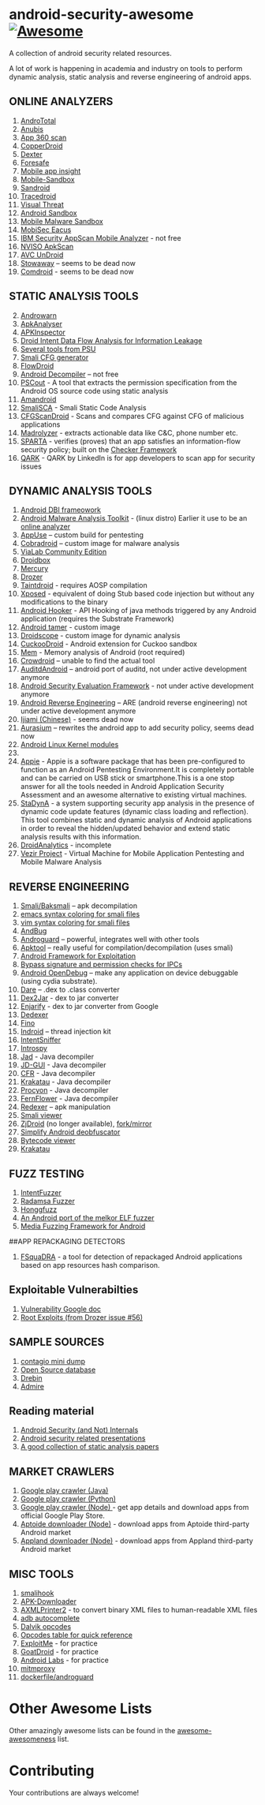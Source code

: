 android-security-awesome [![Awesome](https://cdn.rawgit.com/sindresorhus/awesome/d7305f38d29fed78fa85652e3a63e154dd8e8829/media/badge.svg)](https://github.com/sindresorhus/awesome)
========================

A collection of android security related resources.

A lot of work is happening in academia and industry on tools to perform dynamic analysis, static analysis and reverse engineering of android apps.


## ONLINE ANALYZERS

1. [AndroTotal](http://andrototal.org/)
2. [Anubis](http://anubis.iseclab.org/)
3. [App 360 scan](http://www.app360scan.com/)
4. [CopperDroid](http://copperdroid.isg.rhul.ac.uk/copperdroid/)
6. [Dexter](https://dexter.bluebox.com/)
7. [Foresafe](http://www.foresafe.com/scan)
8. [Mobile app insight](http://www.mobile-app-insight.org)
9. [Mobile-Sandbox](http://mobile-sandbox.com)
10. [Sandroid](http://sanddroid.xjtu.edu.cn/)
11. [Tracedroid](http://tracedroid.few.vu.nl/)
12. [Visual Threat](http://www.visualthreat.com/)
13. [Android Sandbox](http://www.androidsandbox.net/)
14. [Mobile Malware Sandbox](http://www.mobilemalware.com.br/analysis/index_en.php)
15. [MobiSec Eacus](http://www.mobiseclab.org/eacus.jsp)
15. [IBM Security AppScan Mobile Analyzer](https://appscan.bluemix.net/mobileAnalyzer) - not free
16. [NVISO ApkScan](http://apkscan.nviso.be/)
17. [AVC UnDroid](http://www.av-comparatives.org/avc-analyzer/)
14. [Stowaway](http://www.android-permissions.org/) – seems to be dead now
15. [Comdroid](http://www.comdroid.org/) - seems to be dead now

## STATIC ANALYSIS TOOLS

2. [Androwarn](https://github.com/maaaaz/androwarn/)
3. [ApkAnalyser](https://github.com/sonyxperiadev/ApkAnalyser)
4. [APKInspector](https://github.com/honeynet/apkinspector/)
5. [Droid Intent Data Flow Analysis for Information Leakage](https://www.cert.org/secure-coding/tools/didfail.cfm)
6. [Several tools from PSU](http://siis.cse.psu.edu/tools.html)
7. [Smali CFG generator](http://code.google.com/p/smali-cfgs/)
8. [FlowDroid](http://sseblog.ec-spride.de/tools/flowdroid/)
9. [Android Decompiler](http://www.android-decompiler.com/) – not free
10. [PSCout](http://pscout.csl.toronto.edu/) - A tool that extracts the permission specification from the Android OS source code using static analysis
11. [Amandroid](http://amandroid.sireum.org/)
12. [SmaliSCA](https://github.com/dorneanu/smalisca) - Smali Static Code Analysis
13. [CFGScanDroid](https://github.com/douggard/CFGScanDroid) - Scans and compares CFG against CFG of malicious applications
14. [Madrolyzer](https://github.com/maldroid/maldrolyzer) - extracts actionable data like C&C, phone number etc.
15. [SPARTA](http://www.cs.washington.edu/sparta) - verifies (proves) that an app satisfies an information-flow security policy; built on the [Checker Framework](http://checkerframework.org/)
16. [QARK](https://github.com/linkedin/qark/) - QARK by LinkedIn is for app developers to scan app for security issues

## DYNAMIC ANALYSIS TOOLS

1. [Android DBI frameowork](http://www.mulliner.org/blog/blosxom.cgi/security/androiddbiv02.html)
2. [Android Malware Analysis Toolkit](http://www.mobilemalware.com.br/amat/download.html) - (linux distro) Earlier it use to be an [online analyzer](http://dunkelheit.com.br/amat/analysis/index_en.html)
5. [AppUse](https://appsec-labs.com/AppUse) – custom build for pentesting
7. [Cobradroid](http://thecobraden.com/projects/cobradroid/) – custom image for malware analysis
8. [ViaLab Community Edition](https://viaforensics.com/product-updates/introducing-vialab-community-edition.html)
9. [Droidbox](http://code.google.com/p/droidbox/)
10. [Mercury](http://labs.mwrinfosecurity.com/tools/2012/03/16/mercury/)
11. [Drozer](https://labs.mwrinfosecurity.com/tools/drozer/)
12. [Taintdroid](http://appanalysis.org/download.html) - requires AOSP compilation
13. [Xposed](http://forum.xda-developers.com/showthread.php?t=1574401) - equivalent of doing Stub based code injection but without any modifications to the binary
15. [Android Hooker](https://github.com/AndroidHooker/hooker) - API Hooking of java methods triggered by any Android application (requires the Substrate Framework)
16. [Android tamer](https://androidtamer.com/) - custom image
17. [Droidscope](https://code.google.com/p/decaf-platform/wiki/DroidScope) - custom image for dynamic analysis
18. [CuckooDroid](https://github.com/idanr1986/cuckoo-droid) - Android extension for Cuckoo sandbox
19. [Mem](https://github.com/MobileForensicsResearch/mem) - Memory analysis of Android (root required)
16. [Crowdroid](http://www.ida.liu.se/labs/rtslab/publications/2011/spsm11-burguera.pdf) – unable to find the actual tool
16. [AuditdAndroid](https://github.com/nwhusted/AuditdAndroid) – android port of auditd, not under active development anymore
16. [Android Security Evaluation Framework](https://code.google.com/p/asef/) - not under active development anymore
18. [Android Reverse Engineering](https://redmine.honeynet.org/projects/are/wiki) – ARE (android reverse engineering) not under active development anymore
19. [Ijiami (Chinese)](http://safe.ijiami.cn/) - seems dead now
16. [Aurasium](http://www.aurasium.com/) – rewrites the android app to add security policy, seems dead now
17. [Android Linux Kernel modules](https://github.com/strazzere/android-lkms)
18.
18. [Appie](http://manifestsecurity.com/appie/) - Appie is a software package that has been pre-configured to function as an Android Pentesting Environment.It is completely portable and can be carried on USB stick or smartphone.This is a one stop answer for all the tools needed in Android Application Security Assessment and an awesome alternative to existing virtual machines.
19. [StaDynA](https://github.com/zyrikby/StaDynA) - a system supporting security app analysis in the presence of dynamic code update features (dynamic class loading and reflection). This tool combines static and dynamic analysis of Android applications in order to reveal the hidden/updated behavior and extend static analysis results with this information.
20. [DroidAnalytics](https://github.com/zhengmin1989/DroidAnalytics) - incomplete
21. [Vezir Project](https://github.com/oguzhantopgul/Vezir-Project) - Virtual Machine for Mobile Application Pentesting and Mobile Malware Analysis 

## REVERSE ENGINEERING

1. [Smali/Baksmali](http://code.google.com/p/smali/) – apk decompilation
3. [emacs syntax coloring for smali files](https://github.com/strazzere/Emacs-Smali)
4. [vim syntax coloring for smali files](http://codetastrophe.com/smali.vim)
5. [AndBug](https://github.com/swdunlop/AndBug)
6. [Androguard](https://github.com/androguard/androguard) – powerful, integrates well with other tools
7. [Apktool](http://code.google.com/p/android-apktool/) – really useful for compilation/decompilation (uses smali)
8. [Android Framework for Exploitation](https://github.com/xysec/AFE)
9. [Bypass signature and permission checks for IPCs](https://github.com/iSECPartners/Android-KillPermAndSigChecks)
10. [Android OpenDebug](https://github.com/iSECPartners/Android-OpenDebug) – make any application on device debuggable (using cydia substrate).
11. [Dare](http://siis.cse.psu.edu/dare/index.html) – .dex to .class converter
12. [Dex2Jar](http://code.google.com/p/dex2jar/) - dex to jar converter
13. [Enjarify](https://github.com/google/enjarify) - dex to jar converter from Google
13. [Dedexer](http://dedexer.sourceforge.net)
14. [Fino](https://github.com/sysdream/fino)
15. [Indroid](https://bitbucket.org/aseemjakhar/indroid) – thread injection kit
17. [IntentSniffer](https://www.isecpartners.com/tools/mobile-security/intent-sniffer.aspx)
18. [Introspy](https://github.com/iSECPartners/Introspy-Android)
19. [Jad]( http://www.varaneckas.com/jad) - Java decompiler
20. [JD-GUI](https://github.com/java-decompiler/jd-gui) - Java decompiler
21. [CFR](http://www.benf.org/other/cfr/) - Java decompiler
22. [Krakatau](https://github.com/Storyyeller/Krakatau) - Java decompiler
23. [Procyon](https://bitbucket.org/mstrobel/procyon/wiki/Java%20Decompiler) - Java decompiler
24. [FernFlower](https://github.com/fesh0r/fernflower) - Java decompiler
21. [Redexer](https://github.com/plum-umd/redexer) – apk manipulation
22. [Smali viewer](http://blog.avlyun.com/wp-content/uploads/2014/04/SmaliViewer.zip)
23. [ZjDroid](https://github.com/BaiduSecurityLabs/ZjDroid) (no longer available), [fork/mirror](https://github.com/yangbean9/ZjDroid)
24. [Simplify Android deobfuscator](https://github.com/CalebFenton/simplify)
25. [Bytecode viewer](https://github.com/Konloch/bytecode-viewer)
26. [Krakatau](https://github.com/Storyyeller/Krakatau)

## FUZZ TESTING

1. [IntentFuzzer](https://www.isecpartners.com/tools/mobile-security/intent-fuzzer.aspx)
2. [Radamsa Fuzzer](https://github.com/anestisb/radamsa-android)
3. [Honggfuzz](https://github.com/google/honggfuzz)
4. [An Android port of the melkor ELF fuzzer](https://github.com/anestisb/melkor-android)
5. [Media Fuzzing Framework for Android](https://github.com/fuzzing/MFFA)

##APP REPACKAGING DETECTORS

1. [FSquaDRA](https://github.com/zyrikby/FSquaDRA) - a tool for detection of repackaged Android applications based on app resources hash comparison.

## Exploitable Vulnerabilties

1. [Vulnerability Google
   doc](https://docs.google.com/spreadsheet/pub?key=0Am5hHW4ATym7dGhFU1A4X2lqbUJtRm1QSWNRc3E0UlE&single=true&gid=0&output=html)
2. [Root Exploits (from Drozer issue
   #56)](https://github.com/mwrlabs/drozer/issues/56)

## SAMPLE SOURCES

1. [contagio mini dump](http://contagiominidump.blogspot.com)
2. [Open Source database](http://code.google.com/p/androguard/wiki/DatabaseAndroidMalwares)
3. [Drebin](http://user.informatik.uni-goettingen.de/~darp/drebin/)
4. [Admire](http://admire.necst.it/)

## Reading material

1. [Android Security (and Not) Internals](http://www.zhauniarovich.com/pubs.html)
2. [Android security related presentations](https://github.com/jacobsoo/AndroidSlides)
3. [A good collection of static analysis papers](http://tthtlc.wordpress.com/2011/09/01/static-analysis-of-android-applications/)

## MARKET CRAWLERS

1. [Google play crawler (Java)](https://github.com/Akdeniz/google-play-crawler)
2. [Google play crawler (Python)](https://github.com/egirault/googleplay-api)
2. [Google play crawler (Node) ](https://github.com/dweinstein/node-google-play) - get app details and download apps from official Google Play Store.
3. [Aptoide downloader (Node)](https://github.com/dweinstein/node-aptoide) - download apps from Aptoide third-party Android market
4. [Appland downloader (Node)](https://github.com/dweinstein/node-appland) - download apps from Appland third-party Android market

## MISC TOOLS

1. [smalihook](http://androidcracking.blogspot.com/2011/03/original-smalihook-java-source.html)
2. [APK-Downloader](http://codekiem.com/2012/02/24/apk-downloader/)
3. [AXMLPrinter2](http://code.google.com/p/android4me/downloads/detail?name=AXMLPrinter2.jar) - to convert binary XML files to human-readable XML files
5. [adb autocomplete](https://romannurik-code.googlecode.com/git/bash_completion/adb)
6. [Dalvik opcodes](http://pallergabor.uw.hu/androidblog/dalvik_opcodes.html)
7. [Opcodes table for quick reference](http://xchg.info/corkami/opcodes_tables.pdf)
9. [ExploitMe](http://securitycompass.github.io/AndroidLabs/setup.html) - for practice
10. [GoatDroid](https://github.com/jackMannino/OWASP-GoatDroid-Project) - for practice
11. [Android Labs](http://securitycompass.github.io/AndroidLabs/setup.html) - for practice
12. [mitmproxy](https://github.com/mitmproxy/mitmproxy)
13. [dockerfile/androguard](https://github.com/dweinstein/dockerfile-androguard)

# Other Awesome Lists
Other amazingly awesome lists can be found in the
[awesome-awesomeness](https://github.com/bayandin/awesome-awesomeness) list.

# Contributing
Your contributions are always welcome!
 
